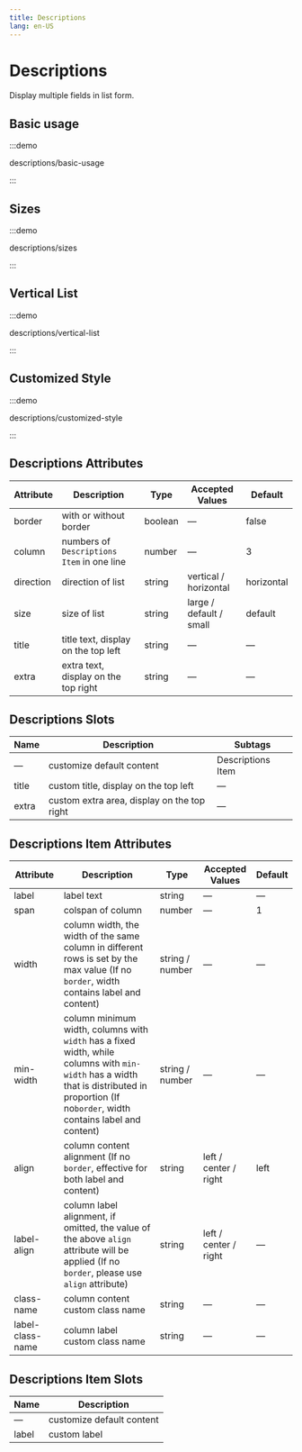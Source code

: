 ```yaml
---
title: Descriptions
lang: en-US
---
```


# Descriptions

Display multiple fields in list form.

<style lang="scss" scoped>
.example-showcase {
  .margin-top {
    margin-top: 20px;
  }

  .my-label {
    background: var(--el-color-success-lighter);
  }

  .my-content {
    background: var(--el-color-danger-lighter);
  }
}
</style>

## Basic usage

:::demo

descriptions/basic-usage

:::

## Sizes

:::demo

descriptions/sizes

:::

## Vertical List

:::demo

descriptions/vertical-list

:::

## Customized Style

:::demo

descriptions/customized-style

:::

## Descriptions Attributes

| Attribute | Description                                | Type    | Accepted Values         | Default    |
| --------- | ------------------------------------------ | ------- | ----------------------- | ---------- |
| border    | with or without border                     | boolean | —                       | false      |
| column    | numbers of `Descriptions Item` in one line | number  | —                       | 3          |
| direction | direction of list                          | string  | vertical / horizontal   | horizontal |
| size      | size of list                               | string  | large / default / small | default    |
| title     | title text, display on the top left        | string  | —                       | —          |
| extra     | extra text, display on the top right       | string  | —                       | —          |

## Descriptions Slots

| Name  | Description                                 | Subtags           |
| ----- | ------------------------------------------- | ----------------- |
| —     | customize default content                   | Descriptions Item |
| title | custom title, display on the top left       | —                 |
| extra | custom extra area, display on the top right | —                 |

## Descriptions Item Attributes

| Attribute        | Description                                                                                                                                                                                  | Type            | Accepted Values       | Default |
| ---------------- | -------------------------------------------------------------------------------------------------------------------------------------------------------------------------------------------- | --------------- | --------------------- | ------- |
| label            | label text                                                                                                                                                                                   | string          | —                     | —       |
| span             | colspan of column                                                                                                                                                                            | number          | —                     | 1       |
| width            | column width, the width of the same column in different rows is set by the max value (If no `border`, width contains label and content)                                                      | string / number | —                     | —       |
| min-width        | column minimum width, columns with `width` has a fixed width, while columns with `min-width` has a width that is distributed in proportion (If no`border`, width contains label and content) | string / number | —                     | —       |
| align            | column content alignment (If no `border`, effective for both label and content)                                                                                                              | string          | left / center / right | left    |
| label-align      | column label alignment, if omitted, the value of the above `align` attribute will be applied (If no `border`, please use `align` attribute)                                                  | string          | left / center / right | —       |
| class-name       | column content custom class name                                                                                                                                                             | string          | —                     | —       |
| label-class-name | column label custom class name                                                                                                                                                               | string          | —                     | —       |

## Descriptions Item Slots

| Name  | Description               |
| ----- | ------------------------- |
| —     | customize default content |
| label | custom label              |
